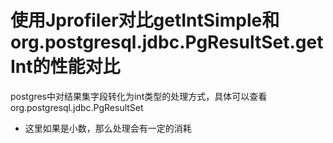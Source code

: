 # 使用Jprofiler对比getIntSimple和org.postgresql.jdbc.PgResultSet.getInt的性能对比


postgres中对结果集字段转化为int类型的处理方式，具体可以查看 org.postgresql.jdbc.PgResultSet
* 这里如果是小数，那么处理会有一定的消耗
